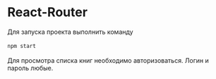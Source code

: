 # React-Router
Для запуска проекта выполнить команду <br><br>
`npm start`
<br><br>
Для просмотра списка книг необходимо авторизоваться. Логин и пароль любые.